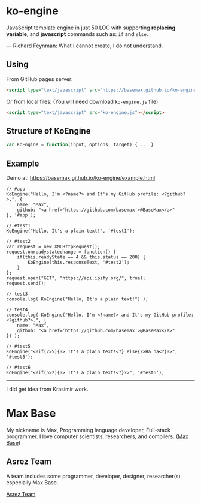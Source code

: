 # ko-engine

JavaScript template engine in just 50 LOC with supporting **replacing variable**, and **javascript** commands such as: `if` and `else`.

— Richard Feynman: What I cannot create, I do not understand. 

## Using

From GitHub pages server:

```html
<script type="text/javascript" src="https://basemax.github.io/ko-engine/source/ko-engine.js"></script>
```

Or from local files: (You will need download `ko-engine.js` file)

```html
<script type="text/javascript" src="ko-engine.js"></script>
```

## Structure of KoEngine

```js
var KoEngine = function(input, options, target) { ... }
```

## Example

Demo at: https://basemax.github.io/ko-engine/example.html

```
// #app
KoEngine("Hello, I'm <?name?> and It's my GitHub profile: <?github?>.", {
    name: "Max",
    github: "<a href='https://github.com/basemax'>@BaseMax</a>"
}, '#app');
```

```
// #test1
KoEngine("Hello, It's a plain text!", '#test1');
```

```
// #test2
var request = new XMLHttpRequest();
request.onreadystatechange = function() {
    if(this.readyState == 4 && this.status == 200) {
        KoEngine(this.responseText, '#test2');
    }
};
request.open("GET", "https://api.ipify.org/", true);
request.send();
```

```
// test3
console.log( KoEngine("Hello, It's a plain text!") );
```

```
// test4
console.log( KoEngine("Hello, I'm <?name?> and It's my GitHub profile: <?github?>.", {
    name: "Max",
    github: "<a href='https://github.com/basemax'>@BaseMax</a>"
}) );
```

```
// #test5
KoEngine("<?if(2>5){?> It's a plain text!<?} else{?>Ha ha<?}?>", '#test5');
```

```
// #test6
KoEngine("<?if(5>2){?> It's a plain text!<?}?>", '#test6');
```

---------

I did get idea from Krasimir work.

# Max Base

My nickname is Max, Programming language developer, Full-stack programmer. I love computer scientists, researchers, and compilers. ([Max Base](https://maxbase.org/))

## Asrez Team

A team includes some programmer, developer, designer, researcher(s) especially Max Base.

[Asrez Team](https://www.asrez.com/)

